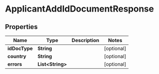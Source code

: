 

# ApplicantAddIdDocumentResponse


## Properties

| Name | Type | Description | Notes |
|------------ | ------------- | ------------- | -------------|
|**idDocType** | **String** |  |  [optional] |
|**country** | **String** |  |  [optional] |
|**errors** | **List&lt;String&gt;** |  |  [optional] |




